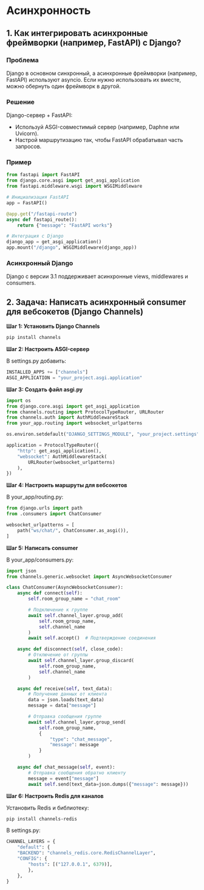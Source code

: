 # Асинхронность

## 1. Как интегрировать асинхронные фреймворки (например, FastAPI) с Django?

### Проблема

Django в основном синхронный, а асинхронные фреймворки (например, FastAPI) используют asyncio. Если нужно использовать их вместе, можно обернуть один фреймворк в другой.

### Решение

Django-сервер + FastAPI:

- Используй ASGI-совместимый сервер (например, Daphne или Uvicorn).
- Настрой маршрутизацию так, чтобы FastAPI обрабатывал часть запросов.

### Пример

```python
from fastapi import FastAPI
from django.core.asgi import get_asgi_application
from fastapi.middleware.wsgi import WSGIMiddleware

# Инициализация FastAPI
app = FastAPI()

@app.get("/fastapi-route")
async def fastapi_route():
    return {"message": "FastAPI works"}

# Интеграция с Django
django_app = get_asgi_application()
app.mount("/django", WSGIMiddleware(django_app))
```

### Асинхронный Django

Django с версии 3.1 поддерживает асинхронные views, middlewares и consumers.

## 2. Задача: Написать асинхронный consumer для вебсокетов (Django Channels)

**Шаг 1: Установить Django Channels**

```bash
pip install channels
```

**Шаг 2: Настроить ASGI-сервер**

В settings.py добавить:

```python
INSTALLED_APPS += ["channels"]
ASGI_APPLICATION = "your_project.asgi.application"
```

**Шаг 3: Создать файл asgi.py**

```python
import os
from django.core.asgi import get_asgi_application
from channels.routing import ProtocolTypeRouter, URLRouter
from channels.auth import AuthMiddlewareStack
from your_app.routing import websocket_urlpatterns

os.environ.setdefault("DJANGO_SETTINGS_MODULE", "your_project.settings")

application = ProtocolTypeRouter({
    "http": get_asgi_application(),
    "websocket": AuthMiddlewareStack(
        URLRouter(websocket_urlpatterns)
    ),
})
```

**Шаг 4: Настроить маршруты для вебсокетов**

В your_app/routing.py:

```python
from django.urls import path
from .consumers import ChatConsumer

websocket_urlpatterns = [
    path("ws/chat/", ChatConsumer.as_asgi()),
]
```

**Шаг 5: Написать consumer**

В your_app/consumers.py:

```python
import json
from channels.generic.websocket import AsyncWebsocketConsumer

class ChatConsumer(AsyncWebsocketConsumer):
    async def connect(self):
        self.room_group_name = "chat_room"

        # Подключение к группе
        await self.channel_layer.group_add(
            self.room_group_name,
            self.channel_name
        )
        await self.accept()  # Подтверждение соединения

    async def disconnect(self, close_code):
        # Отключение от группы
        await self.channel_layer.group_discard(
            self.room_group_name,
            self.channel_name
        )

    async def receive(self, text_data):
        # Получение данных от клиента
        data = json.loads(text_data)
        message = data["message"]

        # Отправка сообщения группе
        await self.channel_layer.group_send(
            self.room_group_name,
            {
                "type": "chat_message",
                "message": message
            }
        )

    async def chat_message(self, event):
        # Отправка сообщения обратно клиенту
        message = event["message"]
        await self.send(text_data=json.dumps({"message": message}))
```

**Шаг 6: Настроить Redis для каналов**

Установить Redis и библиотеку:

```bash
pip install channels-redis
```

В settings.py:

```python
CHANNEL_LAYERS = {
    "default": {
    "BACKEND": "channels_redis.core.RedisChannelLayer",
    "CONFIG": {
        "hosts": [("127.0.0.1", 6379)],
        },
    },
}
```
